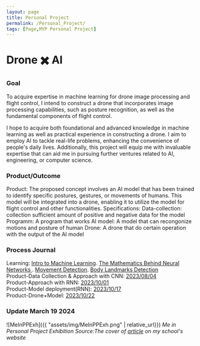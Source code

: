 ```yaml
---
layout: page
title: Personal Project
permalink: /Personal_Project/
tags: [Page,MYP Personal Project]
---
```

# Drone ✖️ AI
### Goal
To acquire expertise in machine learning for drone image processing and flight control, I intend to construct a drone that
incorporates image processing capabilities, such as posture recognition, as well as the fundamental components of flight
control.

I hope to acquire both foundational and advanced knowledge in machine learning as well as practical experience in
constructing a drone. I aim to employ AI to tackle real-life problems, enhancing the convenience of people's daily lives.
Additionally, this project will equip me with invaluable expertise that can aid me in pursuing further ventures related to AI,
engineering, or computer science.
### Product/Outcome
Product:
The proposed concept involves an AI model that has been trained to identify specific postures, gestures, or movements of
humans. This model will be integrated into a drone, enabling it to utilize the model for flight control and other
functionalities.
Specifications:
Data-collection: collection sufficient amount of positive and negative data for the model
Programm: A program that works
AI model: A model that can recongonize motions and posture of human
Drone: A drone that do certain operation with the output of the AI model
### Process Journal
Learning:
[Intro to Machine Learning](https://jeremyzxi.github.io/2023/09/05/PP-process_journal.html).  [The Mathematics Behind Neural Networks
](https://jeremyzxi.github.io/2023/07/05/PP-process_journal2.html).  [Movement Detection](https://jeremyzxi.github.io/2023/07/15/PP-Process_journal3.html).  [Body Landmarks Detection
](https://jeremyzxi.github.io/2023/07/20/PP-process_journal4.html)<br>
Product-Data Collection & Approach with CNN:
[2023/08/04](https://jeremyzxi.github.io/2023/08/04/Product-Process-Journal.html)<br>
Product-Approach with RNN:
[2023/10/01](https://jeremyzxi.github.io/2023/10/01/Product-Process-Journal.html)<br>
Product-Model deployment(RNN):
[2023/10/17](https://jeremyzxi.github.io/2023/10/17/Product-Process_Journal.html)<br>
Product-Drone+Model:
[2023/10/22](https://jeremyzxi.github.io/2023/10/22/Produc_Process-Journal.html)
### Update March 19 2024
![MeInPPExh]({{ "assets/img/MeInPPExh.png" | relative_url}})
*Me in Personal Project Exhibition Source:The cover of [article](https://www.keystoneacademy.cn/index.php?s=/Cn/Index/pageView/catid/58/id/138.html) on my school's website*
